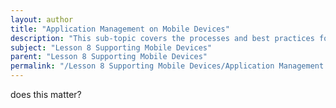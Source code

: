 ```yaml
---
layout: author
title: "Application Management on Mobile Devices"
description: "This sub-topic covers the processes and best practices for managing applications on mobile devices. This includes installing, updating, and uninstalling applications, managing permissions, and ensuring security through application management policies. Additionally, it covers the use of mobile device management (MDM) solutions to oversee app inventory, control application distribution, and enforce compliance with organizational standards. Understanding app lifecycle management and the methods for handling app-related issues is also crucial for effective mobile device support."
subject: "Lesson 8 Supporting Mobile Devices"
parent: "Lesson 8 Supporting Mobile Devices"
permalink: "/Lesson 8 Supporting Mobile Devices/Application Management on Mobile Devices/"
---
```


does this matter?
